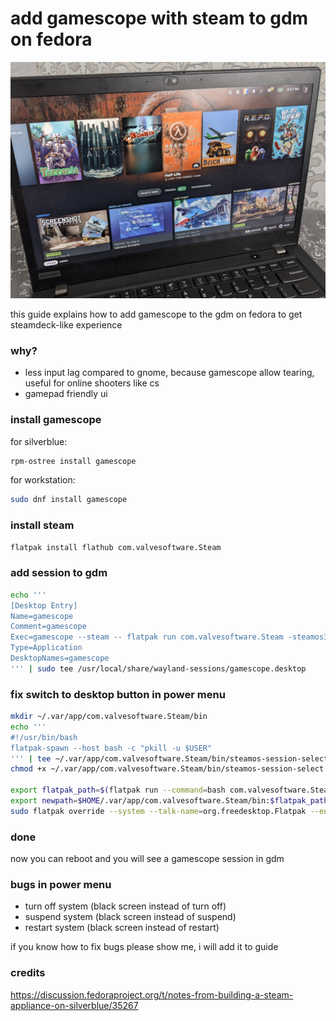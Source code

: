 # add gamescope with steam to gdm on fedora

![gamescope-steam](gamescope-steam.jpg)

this guide explains how to add gamescope to the gdm on fedora to get steamdeck-like experience

### why?

- less input lag compared to gnome, because gamescope allow tearing, useful for online shooters like cs
- gamepad friendly ui

### install gamescope

for silverblue:

```sh
rpm-ostree install gamescope
```

for workstation:

```sh
sudo dnf install gamescope
```

### install steam

```sh
flatpak install flathub com.valvesoftware.Steam
```

### add session to gdm

```sh
echo '''
[Desktop Entry]
Name=gamescope
Comment=gamescope
Exec=gamescope --steam -- flatpak run com.valvesoftware.Steam -steamos3 -gamepadui -fulldesktopres
Type=Application
DesktopNames=gamescope
''' | sudo tee /usr/local/share/wayland-sessions/gamescope.desktop
```

### fix switch to desktop button in power menu

```sh
mkdir ~/.var/app/com.valvesoftware.Steam/bin
echo '''
#!/usr/bin/bash
flatpak-spawn --host bash -c "pkill -u $USER"
''' | tee ~/.var/app/com.valvesoftware.Steam/bin/steamos-session-select
chmod +x ~/.var/app/com.valvesoftware.Steam/bin/steamos-session-select

export flatpak_path=$(flatpak run --command=bash com.valvesoftware.Steam -c 'echo $PATH')
export newpath=$HOME/.var/app/com.valvesoftware.Steam/bin:$flatpak_path
sudo flatpak override --system --talk-name=org.freedesktop.Flatpak --env=PATH=$newpath com.valvesoftware.Steam
```

### done

now you can reboot and you will see a gamescope session in gdm

### bugs in power menu

- turn off system (black screen instead of turn off)
- suspend system (black screen instead of suspend)
- restart system (black screen instead of restart)

if you know how to fix bugs please show me, i will add it to guide

### credits

https://discussion.fedoraproject.org/t/notes-from-building-a-steam-appliance-on-silverblue/35267


